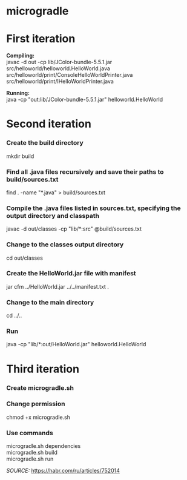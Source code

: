 # microgradle


# First iteration
**Compiling:**\
javac -d out -cp lib/JColor-bundle-5.5.1.jar src/helloworld/helloworld.HelloWorld.java src/helloworld/print/ConsoleHelloWorldPrinter.java src/helloworld/print/IHelloWorldPrinter.java

**Running:**\
java -cp "out:lib/JColor-bundle-5.5.1.jar" helloworld.HelloWorld


# Second iteration
### Create the build directory
mkdir build

### Find all .java files recursively and save their paths to build/sources.txt
find . -name "*.java" > build/sources.txt

### Compile the .java files listed in sources.txt, specifying the output directory and classpath
javac -d out/classes -cp "lib/*:src" @build/sources.txt

### Change to the classes output directory
cd out/classes

### Create the HelloWorld.jar file with manifest
jar cfm ../HelloWorld.jar ../../manifest.txt .

### Change to the main directory
cd ../..

### Run
java -cp "lib/*:out/HelloWorld.jar" helloworld.HelloWorld



# Third iteration
### Create microgradle.sh

### Change permission
chmod +x microgradle.sh

### Use commands
microgradle.sh dependencies \
microgradle.sh build \
microgradle.sh run



*SOURCE:* https://habr.com/ru/articles/752014